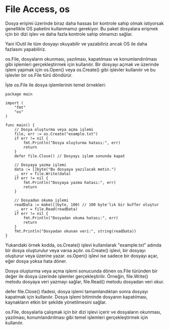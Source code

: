 # File Access, os

Dosya erişimi üzerinde biraz daha hassas bir kontrole sahip olmak istiyorsak genellikle OS paketini kullanmamız gerekiyor. Bu paket dosyalara erişmek için bir dizi işlev ve daha fazla kontrole sahip olmamızı sağlar.

Yani IOutil ile tüm dosyayı okuyabilir ve yazabiliriz ancak OS ile daha fazlasını yapabiliriz.

os.File, dosyaların okunması, yazılması, kapatılması ve konumlandırılması gibi işlemleri gerçekleştirmek için kullanılır. Bir dosyayı açmak ve üzerinde işlem yapmak için os.Open() veya os.Create() gibi işlevler kullanılır ve bu işlevler bir os.File türü döndürür.

İşte os.File ile dosya işlemlerinin temel örnekleri:

```
package main

import (
	"fmt"
	"os"
)

func main() {
	// Dosya oluşturma veya açma işlemi
	file, err := os.Create("example.txt")
	if err != nil {
		fmt.Println("Dosya oluşturma hatası:", err)
		return
	}
	defer file.Close() // Dosyayı işlem sonunda kapat

	// Dosyaya yazma işlemi
	data := []byte("Bu dosyaya yazılacak metin.")
	_, err = file.Write(data)
	if err != nil {
		fmt.Println("Dosyaya yazma hatası:", err)
		return
	}

	// Dosyadan okuma işlemi
	readData := make([]byte, 100) // 100 byte'lık bir buffer oluştur
	_, err = file.Read(readData)
	if err != nil {
		fmt.Println("Dosyadan okuma hatası:", err)
		return
	}
	fmt.Println("Dosyadan okunan veri:", string(readData))
}
```

Yukarıdaki örnek kodda, os.Create() işlevi kullanılarak "example.txt" adında bir dosya oluşturulur veya varsa açılır. os.Create() işlevi, bir dosyayı oluşturur veya üzerine yazar. os.Open() işlevi ise sadece bir dosyayı açar, eğer dosya yoksa hata döner.

Dosya oluşturma veya açma işlemi sonucunda dönen os.File türünden bir değer ile dosya üzerinde işlemler gerçekleştirilir. Örneğin, file.Write() metodu dosyaya veri yazmayı sağlar, file.Read() metodu dosyadan veri okur.

defer file.Close() ifadesi, dosya işlemi tamamlandıktan sonra dosyayı kapatmak için kullanılır. Dosya işlemi bitiminde dosyanın kapatılması, kaynakların etkin bir şekilde yönetilmesini sağlar.

os.File, dosyalarla çalışmak için bir dizi işlevi içerir ve dosyaların okunması, yazılması, konumlandırılması gibi temel işlemleri gerçekleştirmek için kullanılır.
